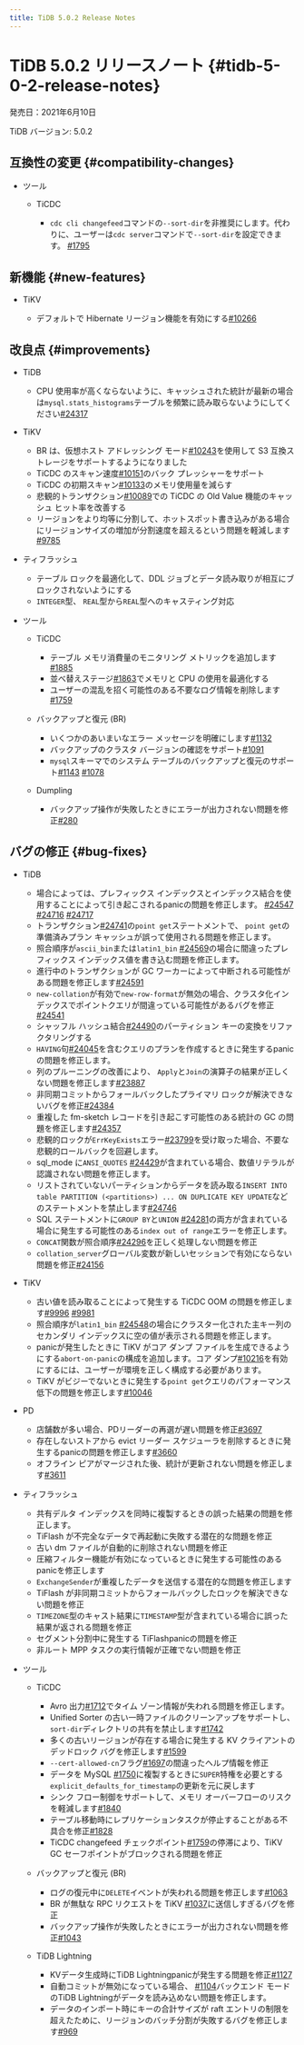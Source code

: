 ```yaml
---
title: TiDB 5.0.2 Release Notes
---
```


# TiDB 5.0.2 リリースノート {#tidb-5-0-2-release-notes}

発売日：2021年6月10日

TiDB バージョン: 5.0.2

## 互換性の変更 {#compatibility-changes}

-   ツール

    -   TiCDC

        -   `cdc cli changefeed`コマンドの`--sort-dir`を非推奨にします。代わりに、ユーザーは`cdc server`コマンドで`--sort-dir`を設定できます。 [#1795](https://github.com/pingcap/tiflow/pull/1795)

## 新機能 {#new-features}

-   TiKV

    -   デフォルトで Hibernate リージョン機能を有効にする[#10266](https://github.com/tikv/tikv/pull/10266)

## 改良点 {#improvements}

-   TiDB

    -   CPU 使用率が高くならないように、キャッシュされた統計が最新の場合は`mysql.stats_histograms`テーブルを頻繁に読み取らないようにしてください[#24317](https://github.com/pingcap/tidb/pull/24317)

-   TiKV

    -   BR は、仮想ホスト アドレッシング モード[#10243](https://github.com/tikv/tikv/pull/10243)を使用して S3 互換ストレージをサポートするようになりました
    -   TiCDC のスキャン速度[#10151](https://github.com/tikv/tikv/pull/10151)のバック プレッシャーをサポート
    -   TiCDC の初期スキャン[#10133](https://github.com/tikv/tikv/pull/10133)のメモリ使用量を減らす
    -   悲観的トランザクション[#10089](https://github.com/tikv/tikv/pull/10089)での TiCDC の Old Value 機能のキャッシュ ヒット率を改善する
    -   リージョンをより均等に分割して、ホットスポット書き込みがある場合にリージョンサイズの増加が分割速度を超えるという問題を軽減します[#9785](https://github.com/tikv/tikv/issues/9785)

-   ティフラッシュ

    -   テーブル ロックを最適化して、DDL ジョブとデータ読み取りが相互にブロックされないようにする
    -   `INTEGER`型、 `REAL`型から`REAL`型へのキャスティング対応

-   ツール

    -   TiCDC

        -   テーブル メモリ消費量のモニタリング メトリックを追加します[#1885](https://github.com/pingcap/tiflow/pull/1885)
        -   並べ替えステージ[#1863](https://github.com/pingcap/tiflow/pull/1863)でメモリと CPU の使用を最適化する
        -   ユーザーの混乱を招く可能性のある不要なログ情報を削除します[#1759](https://github.com/pingcap/tiflow/pull/1759)

    -   バックアップと復元 (BR)

        -   いくつかのあいまいなエラー メッセージを明確にします[#1132](https://github.com/pingcap/br/pull/1132)
        -   バックアップのクラスタ バージョンの確認をサポート[#1091](https://github.com/pingcap/br/pull/1091)
        -   `mysql`スキーマでのシステム テーブルのバックアップと復元のサポート[#1143](https://github.com/pingcap/br/pull/1143) [#1078](https://github.com/pingcap/br/pull/1078)

    -   Dumpling

        -   バックアップ操作が失敗したときにエラーが出力されない問題を修正[#280](https://github.com/pingcap/dumpling/pull/280)

## バグの修正 {#bug-fixes}

-   TiDB

    -   場合によっては、プレフィックス インデックスとインデックス結合を使用することによって引き起こされるpanicの問題を修正します。 [#24547](https://github.com/pingcap/tidb/issues/24547) [#24716](https://github.com/pingcap/tidb/issues/24716) [#24717](https://github.com/pingcap/tidb/issues/24717)
    -   トランザクション[#24741](https://github.com/pingcap/tidb/issues/24741)の`point get`ステートメントで、 `point get`の準備済みプラン キャッシュが誤って使用される問題を修正します。
    -   照合順序が`ascii_bin`または`latin1_bin` [#24569](https://github.com/pingcap/tidb/issues/24569)の場合に間違ったプレフィックス インデックス値を書き込む問題を修正します。
    -   進行中のトランザクションが GC ワーカーによって中断される可能性がある問題を修正します[#24591](https://github.com/pingcap/tidb/issues/24591)
    -   `new-collation`が有効で`new-row-format`が無効の場合、クラスタ化インデックスでポイントクエリが間違っている可能性があるバグを修正[#24541](https://github.com/pingcap/tidb/issues/24541)
    -   シャッフル ハッシュ結合[#24490](https://github.com/pingcap/tidb/pull/24490)のパーティション キーの変換をリファクタリングする
    -   `HAVING`句[#24045](https://github.com/pingcap/tidb/issues/24045)を含むクエリのプランを作成するときに発生するpanicの問題を修正します。
    -   列のプルーニングの改善により、 `Apply`と`Join`の演算子の結果が正しくない問題を修正します[#23887](https://github.com/pingcap/tidb/issues/23887)
    -   非同期コミットからフォールバックしたプライマリ ロックが解決できないバグを修正[#24384](https://github.com/pingcap/tidb/issues/24384)
    -   重複した fm-sketch レコードを引き起こす可能性のある統計の GC の問題を修正します[#24357](https://github.com/pingcap/tidb/pull/24357)
    -   悲観的ロックが`ErrKeyExists`エラー[#23799](https://github.com/pingcap/tidb/issues/23799)を受け取った場合、不要な悲観的ロールバックを回避します。
    -   sql_mode に`ANSI_QUOTES` [#24429](https://github.com/pingcap/tidb/issues/24429)が含まれている場合、数値リテラルが認識されない問題を修正します。
    -   リストされていないパーティションからデータを読み取る`INSERT INTO table PARTITION (<partitions>) ... ON DUPLICATE KEY UPDATE`などのステートメントを禁止します[#24746](https://github.com/pingcap/tidb/issues/24746)
    -   SQL ステートメントに`GROUP BY`と`UNION` [#24281](https://github.com/pingcap/tidb/issues/24281)の両方が含まれている場合に発生する可能性のある`index out of range`エラーを修正します。
    -   `CONCAT`関数が照合順序[#24296](https://github.com/pingcap/tidb/issues/24296)を正しく処理しない問題を修正
    -   `collation_server`グローバル変数が新しいセッションで有効にならない問題を修正[#24156](https://github.com/pingcap/tidb/pull/24156)

-   TiKV

    -   古い値を読み取ることによって発生する TiCDC OOM の問題を修正します[#9996](https://github.com/tikv/tikv/issues/9996) [#9981](https://github.com/tikv/tikv/issues/9981)
    -   照合順序が`latin1_bin` [#24548](https://github.com/pingcap/tidb/issues/24548)の場合にクラスター化された主キー列のセカンダリ インデックスに空の値が表示される問題を修正します。
    -   panicが発生したときに TiKV がコア ダンプ ファイルを生成できるようにする`abort-on-panic`の構成を追加します。コア ダンプ[#10216](https://github.com/tikv/tikv/pull/10216)を有効にするには、ユーザーが環境を正しく構成する必要があります。
    -   TiKV がビジーでないときに発生する`point get`クエリのパフォーマンス低下の問題を修正します[#10046](https://github.com/tikv/tikv/issues/10046)

-   PD

    -   店舗数が多い場合、PDリーダーの再選が遅い問題を修正[#3697](https://github.com/tikv/pd/issues/3697)
    -   存在しないストアから evict リーダー スケジューラを削除するときに発生するpanicの問題を修正します[#3660](https://github.com/tikv/pd/issues/3660)
    -   オフライン ピアがマージされた後、統計が更新されない問題を修正します[#3611](https://github.com/tikv/pd/issues/3611)

-   ティフラッシュ

    -   共有デルタ インデックスを同時に複製するときの誤った結果の問題を修正します。
    -   TiFlash が不完全なデータで再起動に失敗する潜在的な問題を修正
    -   古い dm ファイルが自動的に削除されない問題を修正
    -   圧縮フィルター機能が有効になっているときに発生する可能性のあるpanicを修正します
    -   `ExchangeSender`が重複したデータを送信する潜在的な問題を修正します
    -   TiFlash が非同期コミットからフォールバックしたロックを解決できない問題を修正
    -   `TIMEZONE`型のキャスト結果に`TIMESTAMP`型が含まれている場合に誤った結果が返される問題を修正
    -   セグメント分割中に発生する TiFlashpanicの問題を修正
    -   非ルート MPP タスクの実行情報が正確でない問題を修正

-   ツール

    -   TiCDC

        -   Avro 出力[#1712](https://github.com/pingcap/tiflow/pull/1712)でタイム ゾーン情報が失われる問題を修正します。
        -   Unified Sorter の古い一時ファイルのクリーンアップをサポートし、 `sort-dir`ディレクトリの共有を禁止します[#1742](https://github.com/pingcap/tiflow/pull/1742)
        -   多くの古いリージョンが存在する場合に発生する KV クライアントのデッドロック バグを修正します[#1599](https://github.com/pingcap/tiflow/issues/1599)
        -   `--cert-allowed-cn`フラグ[#1697](https://github.com/pingcap/tiflow/pull/1697)の間違ったヘルプ情報を修正
        -   データを MySQL [#1750](https://github.com/pingcap/tiflow/pull/1750)に複製するときに`SUPER`特権を必要とする`explicit_defaults_for_timestamp`の更新を元に戻します
        -   シンク フロー制御をサポートして、メモリ オーバーフローのリスクを軽減します[#1840](https://github.com/pingcap/tiflow/pull/1840)
        -   テーブル移動時にレプリケーションタスクが停止することがある不具合を修正[#1828](https://github.com/pingcap/tiflow/pull/1828)
        -   TiCDC changefeed チェックポイント[#1759](https://github.com/pingcap/tiflow/pull/1759)の停滞により、TiKV GC セーフポイントがブロックされる問題を修正

    -   バックアップと復元 (BR)

        -   ログの復元中に`DELETE`イベントが失われる問題を修正します[#1063](https://github.com/pingcap/br/issues/1063)
        -   BR が無駄な RPC リクエストを TiKV [#1037](https://github.com/pingcap/br/pull/1037)に送信しすぎるバグを修正
        -   バックアップ操作が失敗したときにエラーが出力されない問題を修正[#1043](https://github.com/pingcap/br/pull/1043)

    -   TiDB Lightning

        -   KVデータ生成時にTiDB Lightningpanicが発生する問題を修正[#1127](https://github.com/pingcap/br/pull/1127)
        -   自動コミットが無効になっている場合、 [#1104](https://github.com/pingcap/br/issues/1104)バックエンド モードのTiDB Lightningがデータを読み込めない問題を修正します。
        -   データのインポート時にキーの合計サイズが raft エントリの制限を超えたために、リージョンのバッチ分割が失敗するバグを修正します[#969](https://github.com/pingcap/br/issues/969)
